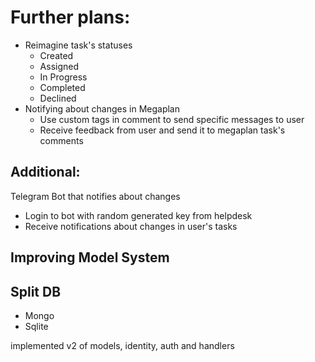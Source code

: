 # Further plans:

- Reimagine task's statuses
  - Created
  - Assigned
  - In Progress
  - Completed
  - Declined
- Notifying about changes in Megaplan
  - Use custom tags in comment to send specific messages to user
  - Receive feedback from user and send it to megaplan task's comments

## Additional:

Telegram Bot that notifies about changes

- Login to bot with random generated key from helpdesk
- Receive notifications about changes in user's tasks

## Improving Model System

## Split DB
- Mongo
- Sqlite

implemented v2 of models, identity, auth and handlers

